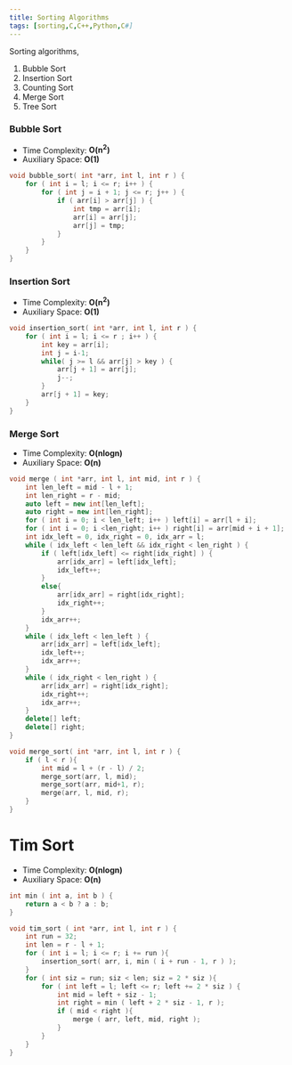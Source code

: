 ```yaml
---
title: Sorting Algorithms
tags: [sorting,C,C++,Python,C#]
---
```

Sorting algorithms,

1. Bubble Sort
2. Insertion Sort
3. Counting Sort
4. Merge Sort
5. Tree Sort

### Bubble Sort

* Time Complexity: **O(n<sup>2</sup>)**
* Auxiliary Space: **O(1)**

```cpp
void bubble_sort( int *arr, int l, int r ) {
    for ( int i = l; i <= r; i++ ) {
        for ( int j = i + 1; j <= r; j++ ) {
            if ( arr[i] > arr[j] ) {
                int tmp = arr[i];
                arr[i] = arr[j];
                arr[j] = tmp;
            }
        }
    }
}
```

### Insertion Sort

* Time Complexity: **O(n<sup>2</sup>)**
* Auxiliary Space: **O(1)**

```cpp
void insertion_sort( int *arr, int l, int r ) {
    for ( int i = l; i <= r ; i++ ) {
        int key = arr[i];
        int j = i-1;
        while( j >= l && arr[j] > key ) {
            arr[j + 1] = arr[j];
            j--;
        }
        arr[j + 1] = key;
    }
}
```

### Merge Sort

* Time Complexity: **O(nlogn)**
* Auxiliary Space: **O(n)**

```cpp
void merge ( int *arr, int l, int mid, int r ) {
    int len_left = mid - l + 1;
    int len_right = r - mid;
    auto left = new int[len_left];
    auto right = new int[len_right];
    for ( int i = 0; i < len_left; i++ ) left[i] = arr[l + i];
    for ( int i = 0; i <len_right; i++ ) right[i] = arr[mid + i + 1];
    int idx_left = 0, idx_right = 0, idx_arr = l;
    while ( idx_left < len_left && idx_right < len_right ) {
        if ( left[idx_left] <= right[idx_right] ) {
            arr[idx_arr] = left[idx_left];
            idx_left++;
        }
        else{
            arr[idx_arr] = right[idx_right];
            idx_right++;
        }
        idx_arr++;
    }
    while ( idx_left < len_left ) {
        arr[idx_arr] = left[idx_left];
        idx_left++;
        idx_arr++;
    }
    while ( idx_right < len_right ) {
        arr[idx_arr] = right[idx_right];
        idx_right++;
        idx_arr++;
    }
    delete[] left;
    delete[] right;
}

void merge_sort( int *arr, int l, int r ) {
    if ( l < r ){
        int mid = l + (r - l) / 2;
        merge_sort(arr, l, mid);
        merge_sort(arr, mid+1, r);
        merge(arr, l, mid, r);
    }
}
```

# Tim Sort

* Time Complexity: **O(nlogn)**
* Auxiliary Space: **O(n)**

```cpp
int min ( int a, int b ) {
    return a < b ? a : b;
}

void tim_sort ( int *arr, int l, int r ) {
    int run = 32;
    int len = r - l + 1;
    for ( int i = l; i <= r; i += run ){
        insertion_sort( arr, i, min ( i + run - 1, r ) );
    }
    for ( int siz = run; siz < len; siz = 2 * siz ){
        for ( int left = l; left <= r; left += 2 * siz ) {
            int mid = left + siz - 1;
            int right = min ( left + 2 * siz - 1, r );
            if ( mid < right ){
                merge ( arr, left, mid, right );
            }
        }
    }
}
```
